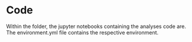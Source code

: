 # Code

Within the folder, the jupyter notebooks containing the analyses code are. The environment.yml file contains the respective environment. 